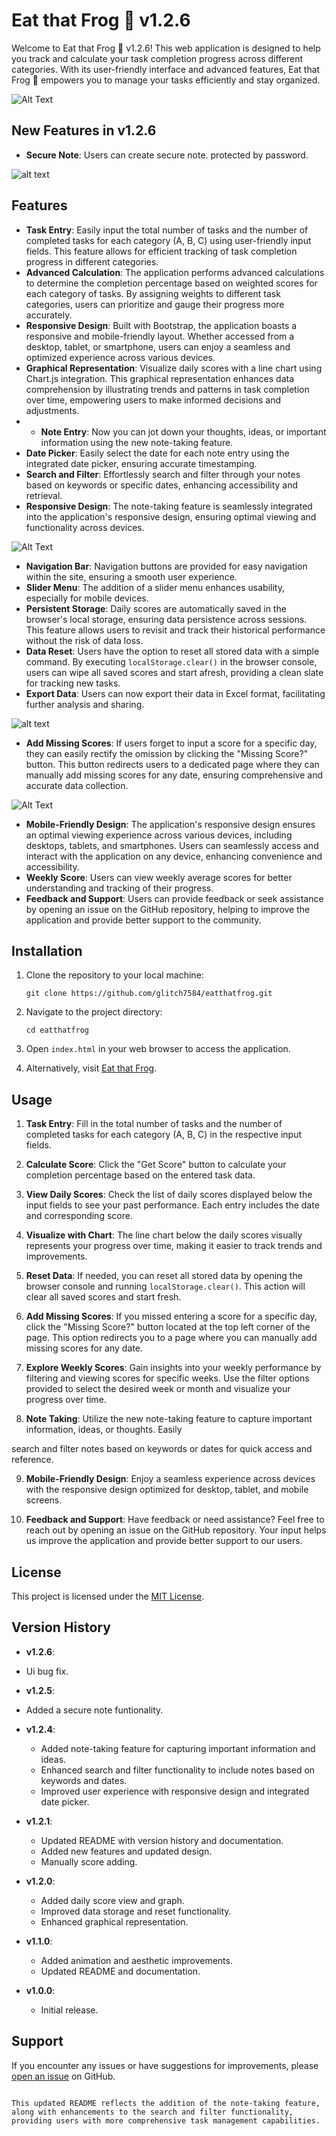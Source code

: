 # Eat that Frog 🐸 v1.2.6

Welcome to Eat that Frog 🐸 v1.2.6! This web application is designed to help you track and calculate your task completion progress across different categories. With its user-friendly interface and advanced features, Eat that Frog 🐸 empowers you to manage your tasks efficiently and stay organized.

![Alt Text](index.PNG)

## New Features in v1.2.6

- **Secure Note**: Users can create secure note. protected by password.

![alt text](note.png)

## Features

- **Task Entry**: Easily input the total number of tasks and the number of completed tasks for each category (A, B, C) using user-friendly input fields. This feature allows for efficient tracking of task completion progress in different categories.
- **Advanced Calculation**: The application performs advanced calculations to determine the completion percentage based on weighted scores for each category of tasks. By assigning weights to different task categories, users can prioritize and gauge their progress more accurately.
- **Responsive Design**: Built with Bootstrap, the application boasts a responsive and mobile-friendly layout. Whether accessed from a desktop, tablet, or smartphone, users can enjoy a seamless and optimized experience across various devices.
- **Graphical Representation**: Visualize daily scores with a line chart using Chart.js integration. This graphical representation enhances data comprehension by illustrating trends and patterns in task completion over time, empowering users to make informed decisions and adjustments.
- - **Note Entry**: Now you can jot down your thoughts, ideas, or important information using the new note-taking feature.
- **Date Picker**: Easily select the date for each note entry using the integrated date picker, ensuring accurate timestamping.
- **Search and Filter**: Effortlessly search and filter through your notes based on keywords or specific dates, enhancing accessibility and retrieval.
- **Responsive Design**: The note-taking feature is seamlessly integrated into the application's responsive design, ensuring optimal viewing and functionality across devices.

![Alt Text](daily-scores.PNG)

- **Navigation Bar**: Navigation buttons are provided for easy navigation within the site, ensuring a smooth user experience.
- **Slider Menu**: The addition of a slider menu enhances usability, especially for mobile devices.
- **Persistent Storage**: Daily scores are automatically saved in the browser's local storage, ensuring data persistence across sessions. This feature allows users to revisit and track their historical performance without the risk of data loss.
- **Data Reset**: Users have the option to reset all stored data with a simple command. By executing `localStorage.clear()` in the browser console, users can wipe all saved scores and start afresh, providing a clean slate for tracking new tasks.
- **Export Data**: Users can now export their data in Excel format, facilitating further analysis and sharing.

![alt text](r_e.png)

- **Add Missing Scores**: If users forget to input a score for a specific day, they can easily rectify the omission by clicking the "Missing Score?" button. This button redirects users to a dedicated page where they can manually add missing scores for any date, ensuring comprehensive and accurate data collection.

![Alt Text](data-add.png)

- **Mobile-Friendly Design**: The application's responsive design ensures an optimal viewing experience across various devices, including desktops, tablets, and smartphones. Users can seamlessly access and interact with the application on any device, enhancing convenience and accessibility.
- **Weekly Score**: Users can view weekly average scores for better understanding and tracking of their progress.
- **Feedback and Support**: Users can provide feedback or seek assistance by opening an issue on the GitHub repository, helping to improve the application and provide better support to the community.

## Installation

1. Clone the repository to your local machine:

   ```
   git clone https://github.com/glitch7584/eatthatfrog.git
   ```

2. Navigate to the project directory:

   ```
   cd eatthatfrog
   ```

3. Open `index.html` in your web browser to access the application.

4. Alternatively, visit [Eat that Frog](https://eatthatfrog.netlify.app/).

## Usage

1. **Task Entry**: Fill in the total number of tasks and the number of completed tasks for each category (A, B, C) in the respective input fields.

2. **Calculate Score**: Click the "Get Score" button to calculate your completion percentage based on the entered task data.

3. **View Daily Scores**: Check the list of daily scores displayed below the input fields to see your past performance. Each entry includes the date and corresponding score.

4. **Visualize with Chart**: The line chart below the daily scores visually represents your progress over time, making it easier to track trends and improvements.

5. **Reset Data**: If needed, you can reset all stored data by opening the browser console and running `localStorage.clear()`. This action will clear all saved scores and start fresh.

6. **Add Missing Scores**: If you missed entering a score for a specific day, click the "Missing Score?" button located at the top left corner of the page. This option redirects you to a page where you can manually add missing scores for any date.

7. **Explore Weekly Scores**: Gain insights into your weekly performance by filtering and viewing scores for specific weeks. Use the filter options provided to select the desired week or month and visualize your progress over time.

8. **Note Taking**: Utilize the new note-taking feature to capture important information, ideas, or thoughts. Easily

search and filter notes based on keywords or dates for quick access and reference.

9. **Mobile-Friendly Design**: Enjoy a seamless experience across devices with the responsive design optimized for desktop, tablet, and mobile screens.

10. **Feedback and Support**: Have feedback or need assistance? Feel free to reach out by opening an issue on the GitHub repository. Your input helps us improve the application and provide better support to our users.

## License

This project is licensed under the [MIT License](LICENSE).

## Version History

- **v1.2.6**:
- Ui bug fix.

- **v1.2.5**:
- Added a secure note funtionality.

- **v1.2.4**:

  - Added note-taking feature for capturing important information and ideas.
  - Enhanced search and filter functionality to include notes based on keywords and dates.
  - Improved user experience with responsive design and integrated date picker.

- **v1.2.1**:

  - Updated README with version history and documentation.
  - Added new features and updated design.
  - Manually score adding.

- **v1.2.0**:

  - Added daily score view and graph.
  - Improved data storage and reset functionality.
  - Enhanced graphical representation.

- **v1.1.0**:

  - Added animation and aesthetic improvements.
  - Updated README and documentation.

- **v1.0.0**:
  - Initial release.

## Support

If you encounter any issues or have suggestions for improvements, please [open an issue](https://github.com/glitch7584/eatthatfrog/issues) on GitHub.

```

This updated README reflects the addition of the note-taking feature, along with enhancements to the search and filter functionality, providing users with more comprehensive task management capabilities.
```
